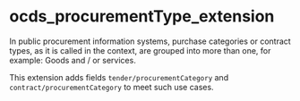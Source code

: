 # ocds_procurementType_extension

In public procurement information systems, purchase categories or contract types, as it is called in the context, are grouped into more than one, for example: Goods and / or services.

This extension adds fields `tender/procurementCategory` and `contract/procurementCategory` to meet such use cases.